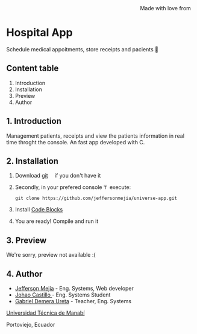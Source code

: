 <div align="right">
Made with love from <img src='https://i.postimg.cc/Mc25FLHJ/Flag-of-Ecuador.png' width='10'/> 
</div>

# **Hospital App**

Schedule medical appoitments, store receipts and pacients 🏥

## Content table

1. Introduction
2. Installation
3. Preview
4. Author

## 1. Introduction

Management patients, receipts and view the patients information in real time throght the console. An fast app developed with C.

## 2. Installation

1.  Download [git](https://git-scm.com/downloads) <img src='https://i.postimg.cc/4nGTxK8y/Git-Icon-1788-C.png' width="10"/> if you don't have it
2.  Secondly, in your prefered console <img src='https://i.postimg.cc/GmBZnx3K/7560719.png' width="12" alt="Terminal freepik by Royyan Wijaya"/> execute:

    ```
    git clone https://github.com/jeffersonmejia/universe-app.git
    ```

3.  Install [Code Blocks](codeblocks.org/downloads/source/)

4.  You are ready! Compile and run it

## 3. Preview

We're sorry, preview not available :(

## 4. Author

- [Jefferson Mejía](https://jeffersonmejia.github.io/blog) - Eng. Systems, Web developer
- [Johao Castillo ](https://github.com/Eazy-E-593) - Eng. Systems Student
- [Gabriel Demera Ureta](https://www.linkedin.com/in/gabriel-p-demera-ureta-2741138b/) - Teacher, Eng. Systems

[Universidad Técnica de Manabí](https://utm.edu.ec/)

Portoviejo, Ecuador

